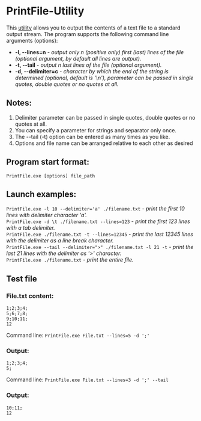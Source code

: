 # PrintFile-Utility
This [utility]((https://ru.wikipedia.org/wiki/%D0%A3%D1%82%D0%B8%D0%BB%D0%B8%D1%82%D0%B0)) allows you to output the contents of a text file to a standard output stream. The program supports the following command line arguments (options):  
 - **-l, --lines=n** - *output only n (positive only) first (last) lines of the file (optional argument, by default all lines are output).*
 - **-t, --tail** - *output n last lines of the file (optional argument).*
 - **-d, --delimiter=c** - *character by which the end of the string is determined (optional, default is '\n'), parameter can be passed in single quotes, double quotes or no quotes at all.*

## **Notes:**  

 1) Delimiter parameter can be passed in single quotes, double quotes or no quotes at all.  
 2) You can specify a parameter for strings and separator only once.  
 3) The --tail (-t) option can be entered as many times as you like.
 4) Options and file name can be arranged relative to each other as desired

## **Program start format:**

`PrintFile.exe [options] file_path`

## **Launch examples:**  

`PrintFile.exe -l 10 --delimiter='a' ./filename.txt` - *print the first 10 lines with delimiter character 'a'.*  
`PrintFile.exe -d \t ./filename.txt --lines=123` - *print the first 123 lines with a tab delimiter.*  
`PrintFile.exe ./filename.txt -t --lines=12345` - *print the last 12345 lines with the delimiter as a line break character.*  
`PrintFile.exe --tail --delimiter=">" ./filename.txt -l 21 -t` - *print the last 21 lines with the delimiter as '>' character.*  
`PrintFile.exe ./filename.txt` - *print the entire file.*  

## **Test file**  
### File.txt content:
```
1;2;3;4;
5;6;7;8;
9;10;11;
12
```  
Command line: `PrintFile.exe File.txt --lines=5 -d ';'`  
### Output:  
```
1;2;3;4;
5;
```  
Command line: `PrintFile.exe File.txt --lines=3 -d ';' --tail`  
### Output:  
```
10;11;
12
```